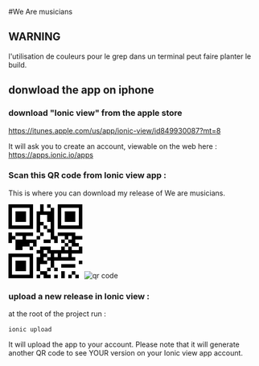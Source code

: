 #We Are musicians

## WARNING

l'utilisation de couleurs pour le grep dans un terminal peut faire planter le build.


## donwload the app on iphone

### download "Ionic view" from the apple store

https://itunes.apple.com/us/app/ionic-view/id849930087?mt=8

It will ask you to create an account, viewable on the web here :
https://apps.ionic.io/apps

### Scan this QR code from Ionic view app :

This is where you can download my release of We are musicians.

![wam qr code](https://raw.githubusercontent.com/nyl-auster/wearemusicians-client/master/www/img/app-qrcode.png)
![qr code](/www/img/app-qr-code.png?raw=true "Optional Title")

### upload a new release in Ionic view :

at the root of the project run :
```
ionic upload
```
It will upload the app to your account. Please note that it will generate another QR code to see YOUR version on your Ionic view app account.